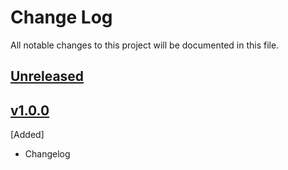# Change Log
All notable changes to this project will be documented in this file.

## [Unreleased]

## [v1.0.0]
[Added]
- Changelog

[Unreleased]: https://github.com/ICS-MU/ceitec-aai-proxy-idp-template/tree/master
[v1.0.0]: https://github.com/ICS-MU/ceitec-aai-proxy-idp-template/tree/v1.0.0